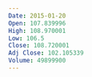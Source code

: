 ```yaml
---
Date: 2015-01-20
Open: 107.839996
High: 108.970001
Low: 106.5
Close: 108.720001
Adj Close: 102.105339
Volume: 49899900
---
```


